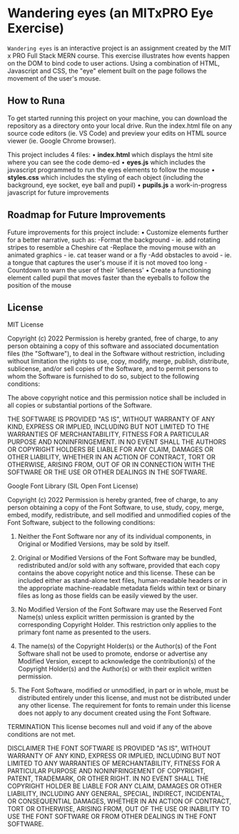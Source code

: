 # Wandering eyes (an MITxPRO Eye Exercise)

``Wandering eyes`` is an interactive project is an assignment created by the MIT x PRO Full Stack MERN course. 
This exercise illustrates how events happen on the DOM to bind code to user actions. Using a combination of HTML, Javascript and CSS, the "eye" element built on the page follows the movement of the user's mouse. 

## How to Runa
To get started running this project on your machine, you can download the repository as a directory onto your local drive. Run the index.html file on any source code editors (ie. VS Code) and preview your edits on HTML source viewer (ie. Google Chrome browser).

This project includes 4 files:
•	<b>index.html</b> which displays the html site where you can see the code demo-ed
•	<b>eyes.js</b> which includes the javascript programmed to run the eyes elements to follow the mouse
•	<b>styles.css</b> which includes the styling of each object (including the background, eye socket, eye ball and pupil)
•	<b>pupils.js</b> a work-in-progress javascript for future improvements

## Roadmap for Future Improvements
Future improvements for this project include:
•	Customize elements further for a better narrative, such as:
  -Format the background - ie. add rotating stripes to resemble a Cheshire cat
  -Replace the moving mouse with an animated graphics - ie. cat teaser wand or a fly
  -Add obstacles to avoid - ie. a tongue that captures the user's mouse if it is not moved too long
  -Countdown to warn the user of their 'idleness'
•	Create a functioning element called pupil that moves faster than the eyeballs to follow the position of the mouse

## License
MIT License

Copyright (c) 2022
Permission is hereby granted, free of charge, to any person obtaining a copy of this software and associated documentation files (the "Software"), to deal in the Software without restriction, including without limitation the rights to use, copy, modify, merge, publish, distribute, sublicense, and/or sell copies of the Software, and to permit persons to whom the Software is furnished to do so, subject to the following conditions:

The above copyright notice and this permission notice shall be included in all copies or substantial portions of the Software.

THE SOFTWARE IS PROVIDED "AS IS", WITHOUT WARRANTY OF ANY KIND, EXPRESS OR IMPLIED, INCLUDING BUT NOT LIMITED TO THE WARRANTIES OF MERCHANTABILITY, FITNESS FOR A PARTICULAR PURPOSE AND NONINFRINGEMENT. IN NO EVENT SHALL THE AUTHORS OR COPYRIGHT HOLDERS BE LIABLE FOR ANY CLAIM, DAMAGES OR OTHER LIABILITY, WHETHER IN AN ACTION OF CONTRACT, TORT OR OTHERWISE, ARISING FROM, OUT OF OR IN CONNECTION WITH THE SOFTWARE OR THE USE OR OTHER DEALINGS IN THE SOFTWARE.

Google Font Library (SIL Open Font License)

Copyright (c) 2022
Permission is hereby granted, free of charge, to any person obtaining a copy of the Font Software, to use, study, copy, merge, embed, modify, redistribute, and sell modified and unmodified copies of the Font Software, subject to the following conditions:

1) Neither the Font Software nor any of its individual components, in Original or Modified Versions, may be sold by itself.

2) Original or Modified Versions of the Font Software may be bundled, redistributed and/or sold with any software, provided that each copy
contains the above copyright notice and this license. These can be included either as stand-alone text files, human-readable headers or in the appropriate machine-readable metadata fields within text or binary files as long as those fields can be easily viewed by the user.

3) No Modified Version of the Font Software may use the Reserved Font Name(s) unless explicit written permission is granted by the corresponding
Copyright Holder. This restriction only applies to the primary font name as presented to the users.

4) The name(s) of the Copyright Holder(s) or the Author(s) of the Font Software shall not be used to promote, endorse or advertise any
Modified Version, except to acknowledge the contribution(s) of the Copyright Holder(s) and the Author(s) or with their explicit written permission.

5) The Font Software, modified or unmodified, in part or in whole, must be distributed entirely under this license, and must not be
distributed under any other license. The requirement for fonts to remain under this license does not apply to any document created
using the Font Software.

TERMINATION
This license becomes null and void if any of the above conditions are not met.

DISCLAIMER
THE FONT SOFTWARE IS PROVIDED "AS IS", WITHOUT WARRANTY OF ANY KIND, EXPRESS OR IMPLIED, INCLUDING BUT NOT LIMITED TO ANY WARRANTIES OF
MERCHANTABILITY, FITNESS FOR A PARTICULAR PURPOSE AND NONINFRINGEMENT
OF COPYRIGHT, PATENT, TRADEMARK, OR OTHER RIGHT. IN NO EVENT SHALL THE COPYRIGHT HOLDER BE LIABLE FOR ANY CLAIM, DAMAGES OR OTHER LIABILITY,
INCLUDING ANY GENERAL, SPECIAL, INDIRECT, INCIDENTAL, OR CONSEQUENTIAL DAMAGES, WHETHER IN AN ACTION OF CONTRACT, TORT OR OTHERWISE, ARISING FROM, OUT OF THE USE OR INABILITY TO USE THE FONT SOFTWARE OR FROM OTHER DEALINGS IN THE FONT SOFTWARE.
